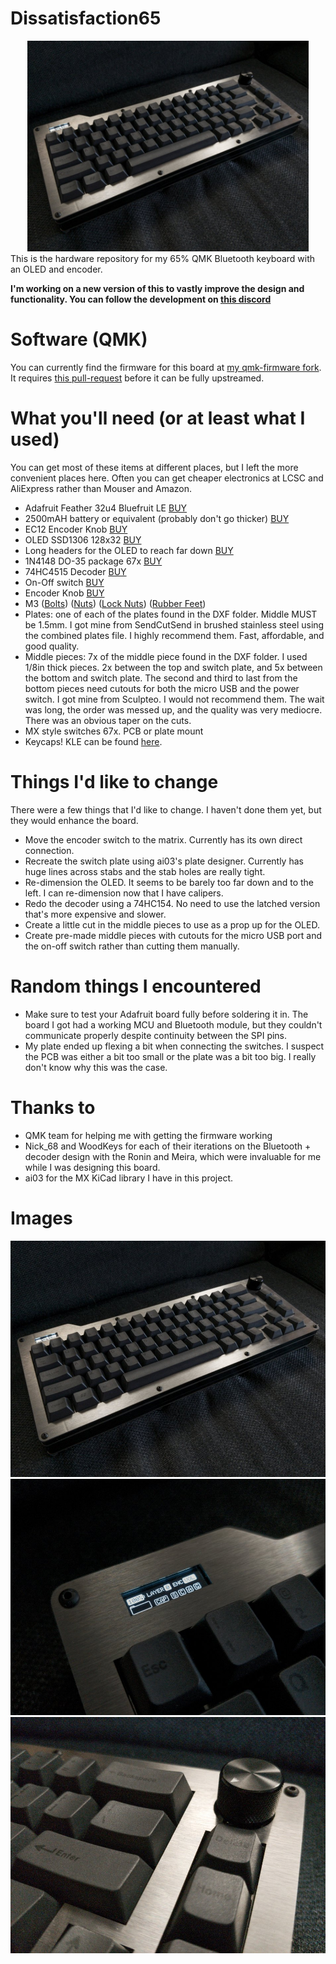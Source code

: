 # Dissatisfaction65
<center>
  <img src="IMG/full.jpg" width=450/>
</center>
This is the hardware repository for my 65% QMK Bluetooth keyboard with an OLED and encoder.

**I'm working on a new version of this to vastly improve the design and functionality. You can follow the development on [this discord](https://discord.gg/mYy7CFR)**

# Software (QMK)
You can currently find the firmware for this board at [my qmk-firmware fork](https://github.com/Nicell/qmk_firmware/tree/dissatisfaction-65). It requires [this pull-request](https://github.com/qmk/qmk_firmware/pull/7769) before it can be fully upstreamed.

# What you'll need (or at least what I used)
You can get most of these items at different places, but I left the more convenient places here. Often you can get cheaper electronics at LCSC and AliExpress rather than Mouser and Amazon.
 - Adafruit Feather 32u4 Bluefruit LE [BUY](https://www.amazon.com/Adafruit-Feather-32u4-Bluefruit-ADA2829/dp/B01GJR9MNI)
 - 2500mAH battery or equivalent (probably don't go thicker) [BUY](https://www.amazon.com/Adafruit-328-Battery-Lithium-Polymer/dp/B01NAX9XYG)
 - EC12 Encoder Knob [BUY](https://www.amazon.com/Cylewet-Encoder-Digital-Potentiometer-Arduino/dp/B07DM2YMT4)
 - OLED SSD1306 128x32 [BUY](https://www.amazon.com/MakerFocus-Display-SSD1306-3-3V-5V-Arduino/dp/B079BN2J8V)
 - Long headers for the OLED to reach far down [BUY](https://www.mouser.com/ProductDetail/fci-amphenol/68653-105hlf)
 - 1N4148 DO-35 package 67x [BUY](https://www.mouser.com/ProductDetail/on-semiconductor/1n4148tr)
 - 74HC4515 Decoder [BUY](https://www.mouser.com/ProductDetail/nexperia/74hc4515d653)
 - On-Off switch [BUY](https://www.mouser.com/ProductDetail/alps/sddjf1a100)
 - Encoder Knob [BUY](https://www.amazon.com/dp/B07Z1MQ9T7)
 - M3 ([Bolts](https://www.amazon.com/gp/product/B075CFBHWV)) ([Nuts](https://www.amazon.com/gp/product/B01IWUSDYY)) ([Lock Nuts](https://www.amazon.com/gp/product/B07MD7SPBJ)) ([Rubber Feet](https://www.amazon.com/gp/product/B07CNQC695))
 - Plates: one of each of the plates found in the DXF folder. Middle MUST be 1.5mm. I got mine from SendCutSend in brushed stainless steel using the combined plates file. I highly recommend them. Fast, affordable, and good quality.
 - Middle pieces: 7x of the middle piece found in the DXF folder. I used 1/8in thick pieces. 2x between the top and switch plate, and 5x between the bottom and switch plate. The second and third to last from the bottom pieces need cutouts for both the micro USB and the power switch. I got mine from Sculpteo. I would not recommend them. The wait was long, the order was messed up, and the quality was very mediocre. There was an obvious taper on the cuts.
 - MX style switches 67x. PCB or plate mount
 - Keycaps! KLE can be found [here](http://www.keyboard-layout-editor.com/#/gists/c38820c1ede8c90e253ba465600c6e75).

# Things I'd like to change
There were a few things that I'd like to change. I haven't done them yet, but they would enhance the board.
 - Move the encoder switch to the matrix. Currently has its own direct connection.
 - Recreate the switch plate using ai03's plate designer. Currently has huge lines across stabs and the stab holes are really tight.
 - Re-dimension the OLED. It seems to be barely too far down and to the left. I can re-dimension now that I have calipers.
 - Redo the decoder using a 74HC154. No need to use the latched version that's more expensive and slower.
 - Create a little cut in the middle pieces to use as a prop up for the OLED.
 - Create pre-made middle pieces with cutouts for the micro USB port and the on-off switch rather than cutting them manually.

# Random things I encountered
 - Make sure to test your Adafruit board fully before soldering it in. The board I got had a working MCU and Bluetooth module, but they couldn't communicate properly despite continuity between the SPI pins.
 - My plate ended up flexing a bit when connecting the switches. I suspect the PCB was either a bit too small or the plate was a bit too big. I really don't know why this was the case.

# Thanks to
 - QMK team for helping me with getting the firmware working
 - Nick_68 and WoodKeys for each of their iterations on the Bluetooth + decoder design with the Ronin and Meira, which were invaluable for me while I was designing this board.
 - ai03 for the MX KiCad library I have in this project.

# Images
![Full](IMG/full.jpg)
![OLED](IMG/oled.jpg)
![Encoder](IMG/encoder.jpg)
